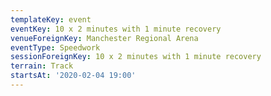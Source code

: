 ```yaml
---
templateKey: event
eventKey: 10 x 2 minutes with 1 minute recovery
venueForeignKey: Manchester Regional Arena
eventType: Speedwork
sessionForeignKey: 10 x 2 minutes with 1 minute recovery
terrain: Track
startsAt: '2020-02-04 19:00'
---
```

